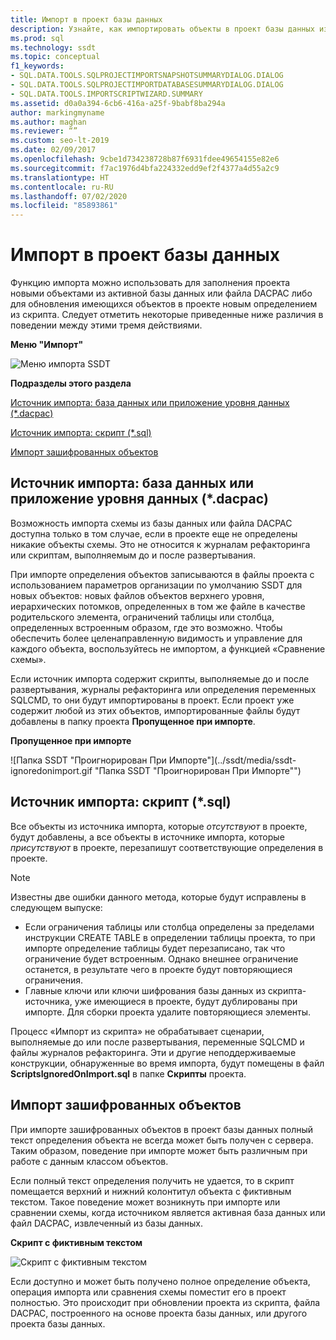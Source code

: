 ```yaml
---
title: Импорт в проект базы данных
description: Узнайте, как импортировать объекты в проект базы данных из действующей базы данных, приложения уровня данных и скрипта. Узнайте об импорте зашифрованных объектов.
ms.prod: sql
ms.technology: ssdt
ms.topic: conceptual
f1_keywords:
- SQL.DATA.TOOLS.SQLPROJECTIMPORTSNAPSHOTSUMMARYDIALOG.DIALOG
- SQL.DATA.TOOLS.SQLPROJECTIMPORTDATABASESUMMARYDIALOG.DIALOG
- SQL.DATA.TOOLS.IMPORTSCRIPTWIZARD.SUMMARY
ms.assetid: d0a0a394-6cb6-416a-a25f-9babf8ba294a
author: markingmyname
ms.author: maghan
ms.reviewer: “”
ms.custom: seo-lt-2019
ms.date: 02/09/2017
ms.openlocfilehash: 9cbe1d734238728b87f6931fdee49654155e82e6
ms.sourcegitcommit: f7ac1976d4bfa224332edd9ef2f4377a4d55a2c9
ms.translationtype: HT
ms.contentlocale: ru-RU
ms.lasthandoff: 07/02/2020
ms.locfileid: "85893861"
---
```

# <a name="import-into-a-database-project"></a>Импорт в проект базы данных

Функцию импорта можно использовать для заполнения проекта новыми объектами из активной базы данных или файла DACPAC либо для обновления имеющихся объектов в проекте новым определением из скрипта. Следует отметить некоторые приведенные ниже различия в поведении между этими тремя действиями.  
  
**Меню "Импорт"**  
  
![Меню импорта SSDT](../ssdt/media/ssdt-import.gif "Меню импорта SSDT")  
  
**Подразделы этого раздела**  
  
[Источник импорта: база данных или приложение уровня данных (*.dacpac)](#bkmk_import_source_db)  
  
[Источник импорта: скрипт (*.sql)](#bkmk_import_source_script)  
  
[Импорт зашифрованных объектов](#bkmk_import_encrypted)  
  
## <a name="import-source-database-or-data-tier-application-dacpac"></a><a name="bkmk_import_source_db"></a>Источник импорта: база данных или приложение уровня данных (*.dacpac)  
Возможность импорта схемы из базы данных или файла DACPAC доступна только в том случае, если в проекте еще не определены никакие объекты схемы. Это не относится к журналам рефакторинга или скриптам, выполняемым до и после развертывания.  
  
При импорте определения объектов записываются в файлы проекта с использованием параметров организации по умолчанию SSDT для новых объектов: новых файлов объектов верхнего уровня, иерархических потомков, определенных в том же файле в качестве родительского элемента, ограничений таблицы или столбца, определенных встроенным образом, где это возможно. Чтобы обеспечить более целенаправленную видимость и управление для каждого объекта, воспользуйтесь не импортом, а функцией «Сравнение схемы».  
  
Если источник импорта содержит скрипты, выполняемые до и после развертывания, журналы рефакторинга или определения переменных SQLCMD, то они будут импортированы в проект. Если проект уже содержит любой из этих объектов, импортированные файлы будут добавлены в папку проекта **Пропущенное при импорте**.  
  
**Пропущенное при импорте**  
  
![Папка SSDT "Проигнорирован При Импорте"](../ssdt/media/ssdt-ignoredonimport.gif "Папка SSDT "Проигнорирован При Импорте"")  
  
## <a name="import-source-script-sql"></a><a name="bkmk_import_source_script"></a>Источник импорта: скрипт (*.sql)  
Все объекты из источника импорта, которые *отсутствуют* в проекте, будут добавлены, а все объекты в источнике импорта, которые *присутствуют* в проекте, перезапишут соответствующие определения в проекте.  
  
> [!NOTE]  
> Известны две ошибки данного метода, которые будут исправлены в следующем выпуске:  
>   
> -   Если ограничения таблицы или столбца определены за пределами инструкции CREATE TABLE в определении таблицы проекта, то при импорте определение таблицы будет перезаписано, так что ограничение будет встроенным. Однако внешнее ограничение останется, в результате чего в проекте будут повторяющиеся ограничения.  
> -   Главные ключи или ключи шифрования базы данных из скрипта-источника, уже имеющиеся в проекте, будут дублированы при импорте. Для сборки проекта удалите повторяющиеся элементы.  
  
Процесс «Импорт из скрипта» не обрабатывает сценарии, выполняемые до или после развертывания, переменные SQLCMD и файлы журналов рефакторинга. Эти и другие неподдерживаемые конструкции, обнаруженные во время импорта, будут помещены в файл **ScriptsIgnoredOnImport.sql** в папке **Скрипты** проекта.  
  
 
## <a name="import-encrypted-objects"></a><a name="bkmk_import_encrypted"></a>Импорт зашифрованных объектов  
При импорте зашифрованных объектов в проект базы данных полный текст определения объекта не всегда может быть получен с сервера. Таким образом, поведение при импорте может быть различным при работе с данным классом объектов.  
  
Если полный текст определения получить не удается, то в скрипт помещается верхний и нижний колонтитул объекта с фиктивным текстом. Такое поведение может возникнуть при импорте или сравнении схемы, когда источником является активная база данных или файл DACPAC, извлеченный из базы данных.  
  
**Скрипт с фиктивным текстом**  
  
![Скрипт с фиктивным текстом](../ssdt/media/ssdt-procwithencryption.gif "Скрипт с фиктивным текстом")  
  
Если доступно и может быть получено полное определение объекта, операция импорта или сравнения схемы поместит его в проект полностью. Это происходит при обновлении проекта из скрипта, файла DACPAC, построенного на основе проекта базы данных, или другого проекта базы данных.  
  

